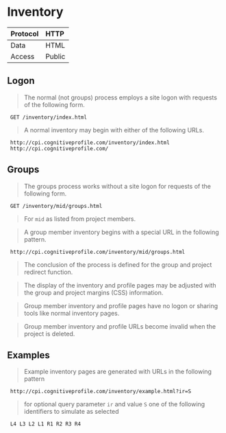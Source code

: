 # Inventory #

| Protocol | HTTP |
|:---------|:-----|
| Data     | HTML |
| Access   | Public |

## Logon ##

> The normal (not groups) process employs a site logon with requests of the following form.

```
 GET /inventory/index.html
```

> A normal inventory may begin with either of the following URLs.
```
 http://cpi.cognitiveprofile.com/inventory/index.html
 http://cpi.cognitiveprofile.com/
```

## Groups ##

> The groups process works without a site logon for requests of the following form.

```
 GET /inventory/mid/groups.html
```

> For `mid` as listed from project members.

> A group member inventory begins with a special URL in the following pattern.
```
 http://cpi.cognitiveprofile.com/inventory/mid/groups.html
```

> The conclusion of the process is defined for the group and project redirect function.

> The display of the inventory and profile pages may be adjusted with the group and project margins (CSS) information.

> Group member inventory and profile pages have no logon or sharing tools like normal inventory pages.

> Group member inventory and profile URLs become invalid when the project is deleted.

## Examples ##

> Example inventory pages are generated with URLs in the following pattern
```
 http://cpi.cognitiveprofile.com/inventory/example.html?ir=S
```
> for optional query parameter `ir` and value `S` one of the following identifiers to simulate as selected
```
 L4 L3 L2 L1 R1 R2 R3 R4
```
